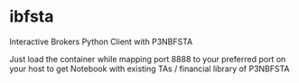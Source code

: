 # ibfsta
Interactive Brokers Python Client with P3NBFSTA 

Just load the container while mapping port 8888 to your preferred port on your host to get Notebook with existing TAs / financial library of P3NBFSTA

